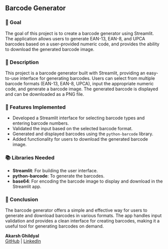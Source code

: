 ## Barcode Generator
### 🎯 Goal
The goal of this project is to create a barcode generator using Streamlit. The application allows users to generate EAN-13, EAN-8, and UPCA barcodes based on a user-provided numeric code, and provides the ability to download the generated barcode image.

### 🧾 Description
This project is a barcode generator built with Streamlit, providing an easy-to-use interface for generating barcodes. Users can select from multiple barcode formats (EAN-13, EAN-8, UPCA), input the appropriate numeric code, and generate a barcode image. The generated barcode is displayed and can be downloaded as a PNG file.

### 🧮 Features Implemented
- Developed a Streamlit interface for selecting barcode types and entering barcode numbers.
- Validated the input based on the selected barcode format.
- Generated and displayed barcodes using the `python-barcode` library.
- Added functionality for users to download the generated barcode image.

### 📚 Libraries Needed
- **Streamlit**: For building the user interface.
- **python-barcode**: To generate the barcodes.
- **base64**: For encoding the barcode image to display and download in the Streamlit app.

### 📢 Conclusion
The barcode generator offers a simple and effective way for users to generate and download barcodes in various formats. The app handles input validation and provides a clean interface for creating barcodes, making it a useful tool for generating barcodes on demand.

**Akarsh Ghildyal**  
[GitHub](https://github.com/AkarshGhildyal) | [LinkedIn](https://www.linkedin.com/in/akarsh-ghildyal/)
